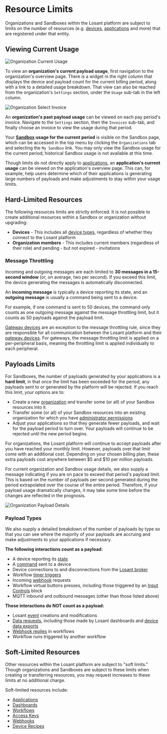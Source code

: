 # Resource Limits

Organizations and Sandboxes within the Losant platform are subject to limits on the number of resources (e.g. [devices](/devices/overview), [applications](/applications/overview) and more) that are registered under that entity.

## Viewing Current Usage

![Organization Current Usage](/images/organizations/organization-current-usage.png "Organization Current Usage")

To view an **organization's current payload usage**, first navigation to the organization's overview page. There is a widget in the right column that displays the device and payload count for the current billing period, along with a link to a detailed usage breakdown. That view can also be reached from the organization's `Settings` section, under the `Usage` sub-tab in the left column.

![Organization Select Invoice](/images/organizations/organization-select-invoice.png "Organization Select Invoice")

An **organization's past payload usage** can be viewed on each pay period's invoice. Navigate to the `Settings` section, then the `Invoices` sub-tab, and finally choose an invoice to view the usage during that period.

Your **[Sandbox](/user-accounts/sandbox) usage for the current period** is visible on the Sandbox page, which can be accessed in the top menu by clicking the `Organizations` tab and selecting the `My Sandbox` link. You may only view the Sandbox usage for the current period; historical Sandbox usage is not available at this time.

Though limits do not directly apply to [applications](/applications/overview), an **application's current usage** can be viewed on the application's overview page. This can, for example, help users determine which of their applications is generating large numbers of payloads and make adjustments to stay within your usage limits.

## Hard-Limited Resources

The following resources limits are strictly enforced. It is not possible to create additional resources within a Sandbox or organization without upgrading:

-   **Devices** - This includes all [device types](https://docs.losant.com/devices/overview/#device-type), regardless of whether they connect to the Losant platform
-   **Organization members** - This includes current members (regardless of their role) and pending - but not expired - invitations

### Message Throttling

Incoming and outgoing messages are each limited to **30 messages in a 15-second window** (or, on average, two per second). If you exceed this limit, the device generating the messages is automatically disconnected.

An **incoming message** is typically a device reporting its state, and an **outgoing message** is usually a command being sent to a device.

For example, if one command is sent to 50 devices, the command only counts as one outgoing message against the message throttling limit, but it counts as 50 payloads against the payload limit.

[Gateway devices](/devices/gateways-peripherals/#gateways) are an exception to the message throttling rule, since they are responsible for all communication between the Losant platform and their [pateway devices](/devices/gateways-peripherals/#peripherals). For gateways, the message throttling limit is applied on a per-peripheral basis, meaning the throttling limit is applied individually to each peripheral.

## Payloads Limits

For Sandboxes, the number of payloads generated by your applications is a **hard limit**, in that once the limit has been exceeded for the period, any payloads sent to or generated by the platform will be rejected. If you reach this limit, your options are to:

-   Create a new [organization](/organizations/overview) and transfer some (or all) of your Sandbox resources into it
-   Transfer some (or all) of your Sandbox resources into an existing organization for which you have [administrator permissions](https://docs.losant.com/organizations/members)
-   Adjust your applications so that they generate fewer payloads, and wait for the payload period to turn over. Your payloads will continue to be rejected until the new period begins.

For organizations, the Losant platform will continue to accept payloads after you have reached your monthly limit. However, payloads over that limit come with an additional cost. Depending on your chosen billing plan, these extra payloads cost anywhere between $5 and $10 per million payloads.

For current organization and Sandbox usage details, we also supply a message indicating if you are on pace to exceed that period's payload limit. This is based on the number of payloads per second generated during the period extrapolated over the course of the entire period. Therefore, if your payload usage dramatically changes, it may take some time before the changes are reflected in the prognosis.

![Organization Payload Details](/images/organizations/organization-payload-details.png "Organization Payload Details")

### Payload Types

We also supply a detailed breakdown of the number of payloads by type so that you can see where the majority of your payloads are accruing and make adjustments to your applications if necessary.

**The following interactions count as a payload:**

-   A device reporting its [state](/devices/state)
-   A [command](/devices/commands) sent to a device
-   Device connections to and disconnections from the [Losant broker](/mqtt/overview/#the-losant-message-broker)
-   Workflow [timer triggers](/workflows/triggers/timer/)
-   Incoming [webhook](/applications/webhooks/) requests
-   Workflow virtual buttons presses, including those triggered by an [Input Controls](/dashboards/input-controls/) block
-   MQTT inbound and outbound messages (other than those listed above)

**These interactions do NOT count as a payload:**

-   Losant [event](/events/overview) creations and modifications
-   [Data requests](/rest-api/data/), including those made by Losant dashboards and [device data exports](/devices/overview/)
-   [Webhook replies](/workflows/outputs/webhook-reply/) in workflows
-   Workflow runs triggered by another workflow

## Soft-Limited Resources

Other resources within the Losant platform are subject to "soft limits." Though organizations and Sandboxes are subject to these limits when creating or transferring resources, you may request increases to these limits at no additional charge.

Soft-limited resources include:

-   [Applications](/applications/overview)
-   [Dashboards](/dashboards/overview)
-   [Workflows](/workflows/overview)
-   [Access Keys](/applications/access-keys)
-   [Webhooks](/applications/webhooks)
-   [Device Recipes](/devices/device-recipes)
